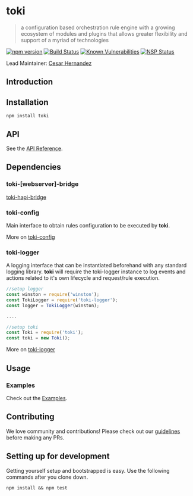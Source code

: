 # toki
> a configuration based orchestration rule engine with a growing ecosystem of modules and plugins that allows greater flexibility and support  of a myriad of technologies  

<!-- Badges Go Here -->
[![npm version](https://badge.fury.io/js/toki.svg)](https://badge.fury.io/js/toki)
[![Build Status](https://travis-ci.org/xogroup/toki.svg?branch=master)](https://travis-ci.org/xogroup/toki)
[![Known Vulnerabilities](https://snyk.io/test/github/xogroup/toki/badge.svg)](https://snyk.io/test/github/xogroup/toki)
[![NSP Status](https://nodesecurity.io/orgs/xo-group/projects/ce9f9a2f-7ab5-4b13-ab8d-a3401eb0c00f/badge)](https://nodesecurity.io/orgs/xo-group/projects/ce9f9a2f-7ab5-4b13-ab8d-a3401eb0c00f)

Lead Maintainer: [Cesar Hernandez](https://github.com/cesarhq)

## Introduction


## Installation
```
npm install toki
```

## API

See the [API Reference](http://github.com/xogroup/toki/blob/master/API.md).

## Dependencies

### toki-[webserver]-bridge


[toki-hapi-bridge](https://github.com/xogroup/toki-hapi-bridge) 

### toki-config

Main interface to obtain rules configuration to be executed by __toki__. 

More on [toki-config](https://github.com/xogroup/toki-config)


### toki-logger

A logging interface that can be instantiated beforehand with any standard logging library. 
__toki__ will require the toki-logger instance to log events and actions related to it's own lifecycle and request/rule execution.

```Javascript
//setup logger
const winston = require('winston');
const TokiLogger = require('toki-logger');
const logger = TokiLogger(winston);

....

//setup toki
const Toki = require('toki');
const toki = new Toki();
```

More on [toki-logger](https://github.com/xogroup/toki-logger)

## Usage




### Examples

Check out the [Examples](http://github.com/xogroup/toki/blob/master/Examples.md).

## Contributing

We love community and contributions! Please check out our [guidelines](http://github.com/xogroup/toki/blob/master/.github/CONTRIBUTING.md) before making any PRs.

## Setting up for development

Getting yourself setup and bootstrapped is easy.  Use the following commands after you clone down.

```
npm install && npm test
```
